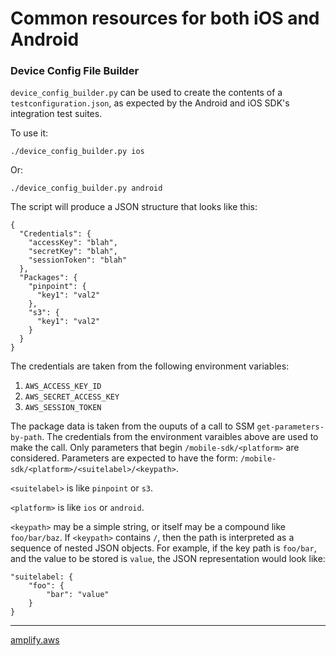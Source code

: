 # Common resources for both iOS and Android

### Device Config File Builder

`device_config_builder.py` can be used to create the contents of a
`testconfiguration.json`, as expected by the Android and iOS SDK's
integration test suites.

To use it:
```
./device_config_builder.py ios
```
Or:
```
./device_config_builder.py android
```

The script will produce a JSON structure that looks like this:
```
{
  "Credentials": {
    "accessKey": "blah",
    "secretKey": "blah",
    "sessionToken": "blah"
  },
  "Packages": {
    "pinpoint": {
      "key1": "val2"
    },
    "s3": {
      "key1": "val2"
    }
  }
}
```

The credentials are taken from the following environment variables:
  1. `AWS_ACCESS_KEY_ID`
  2. `AWS_SECRET_ACCESS_KEY`
  3. `AWS_SESSION_TOKEN`

The package data is taken from the ouputs of a call to SSM
`get-parameters-by-path`. The credentials from the environment varaibles
above are used to make the call. Only parameters that begin
`/mobile-sdk/<platform>` are considered. Parameters are expected to have
the form: `/mobile-sdk/<platform>/<suitelabel>/<keypath>`.

`<suitelabel>` is like `pinpoint` or `s3`.

`<platform>` is like `ios` or `android`.

`<keypath>` may be a simple string, or itself may be a compound like
`foo/bar/baz`. If `<keypath>` contains `/`, then the path is interpreted as a
sequence of nested JSON objects. For example, if the key path is `foo/bar`, and
the value to be stored is `value`, the JSON representation would look like:
```
"suitelabel: {
    "foo": {
        "bar": "value"
    }
}
```

------------------

[amplify.aws](https://amplify.aws)


